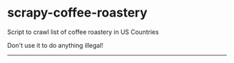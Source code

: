 scrapy-coffee-roastery
==============

Script to crawl list of coffee roastery in US Countries

Don't use it to do anything illegal!

***
